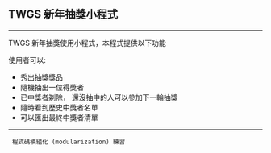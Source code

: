 ## TWGS 新年抽獎小程式
---
TWGS 新年抽獎使用小程式，本程式提供以下功能 

使用者可以:
+ 秀出抽獎獎品
+ 隨機抽出一位得獎者
+ 已中獎者剃除， 還沒抽中的人可以參加下一輪抽獎
+ 隨時看到歷史中獎者名單
+ 可以匯出最終中獎者清單
---

```
 程式碼模組化 (modularization) 練習 
 ```
